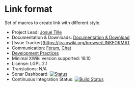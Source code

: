 # Link format

Set of macros to create link with different style.

* Project Lead: [Josué Tille](https://www.xwiki.org/xwiki/bin/view/XWiki/JosueTille)
* Documentation & Downloads: [Documentation & Download](https://extensions.xwiki.org/xwiki/bin/view/Extension/Link%20format%20macros/)
* [Issue Tracker](https://jira.xwiki.org/browse/LINKFORMAT
* Communication: [Forum](https://forum.xwiki.org/), [Chat](https://dev.xwiki.org/xwiki/bin/view/Community/Chat)
* [Development Practices](https://dev.xwiki.org)
* Minimal XWiki version supported: 16.10
* License: LGPL 2.1
* Translations: N/A
* Sonar Dashboard: [![Status](https://sonarcloud.io/api/project_badges/measure?project=org.xwiki.contrib.link-format:link-format-macros&metric=alert_status)](https://sonarcloud.io/dashboard?id=org.xwiki.contrib.link-format:link-format-macros)
* Continuous Integration Status: [![Build Status](https://ci.xwiki.org/job/XWiki%20Contrib/job/link-format/job/master/badge/icon)](https://ci.xwiki.org/job/XWiki%20Contrib/job/link-format/job/main/)
